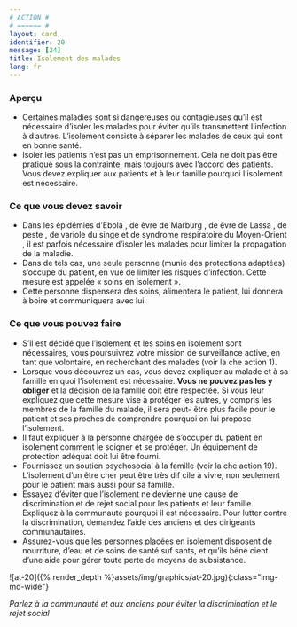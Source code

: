 ```yaml
---
# ACTION #
# ====== #
layout: card
identifier: 20
message: [24]
title: Isolement des malades
lang: fr
---
```


### Aperçu

- Certaines maladies sont si dangereuses ou contagieuses qu’il est nécessaire d’isoler les malades pour éviter qu’ils transmettent l’infection à d’autres. L’isolement consiste à séparer les malades de ceux qui sont en bonne santé.
- Isoler les patients n’est pas un emprisonnement. Cela ne doit pas être pratiqué sous la contrainte, mais toujours avec l’accord des patients. Vous devez expliquer aux patients et à leur famille pourquoi l’isolement est nécessaire.

### Ce que vous devez savoir

- Dans les épidémies d’Ebola <a class="crosslink" href="{% render_depth %}{% render_link disease|17 %}"><i class="fas fa-external-link-alt" aria-hidden="true"></i></a>, de  èvre de Marburg <a class="crosslink" href="{% render_depth %}{% render_link disease|19 %}"><i class="fas fa-external-link-alt" aria-hidden="true"></i></a>, de  èvre de Lassa <a class="crosslink" href="{% render_depth %}{% render_link disease|18 %}"><i class="fas fa-external-link-alt" aria-hidden="true"></i></a>, de peste <a class="crosslink" href="{% render_depth %}{% render_link disease|20 %}"><i class="fas fa-external-link-alt" aria-hidden="true"></i></a>, de variole du singe <a class="crosslink" href="{% render_depth %}{% render_link disease|25 %}"><i class="fas fa-external-link-alt" aria-hidden="true"></i></a> et de syndrome respiratoire du Moyen-Orient <a class="crosslink" href="{% render_depth %}{% render_link disease|24 %}"><i class="fas fa-external-link-alt" aria-hidden="true"></i></a>, il est parfois nécessaire d’isoler les malades pour limiter la propagation de la maladie.
- Dans de tels cas, une seule personne (munie des protections adaptées) s’occupe du patient, en vue de limiter les risques d’infection. Cette mesure est appelée « soins en isolement ».
- Cette personne dispensera des soins, alimentera le patient, lui donnera à boire et communiquera avec lui.

### Ce que vous pouvez faire

- S’il est décidé que l’isolement et les soins en isolement sont nécessaires, vous poursuivrez votre mission de surveillance active, en tant que volontaire, en recherchant des malades (voir la  che action 1).
- Lorsque vous découvrez un cas, vous devez expliquer au malade et à sa famille en quoi l’isolement est nécessaire. **Vous ne pouvez pas les y obliger** et la décision de la famille doit être respectée. Si vous leur expliquez que cette mesure vise à protéger les autres, y compris les membres de la famille du malade, il sera peut- être plus facile pour le patient et ses proches de comprendre pourquoi on lui propose l’isolement.
- Il faut expliquer à la personne chargée de s’occuper du patient en isolement comment le soigner et se protéger. Un équipement de protection adéquat doit lui être fourni.
- Fournissez un soutien psychosocial à la famille (voir la  che action 19). L’isolement d’un être cher peut être très dif cile à vivre, non seulement pour le patient mais aussi pour sa famille.
- Essayez d’éviter que l’isolement ne devienne une cause de discrimination et de rejet social pour les patients et leur famille. Expliquez à la communauté pourquoi il est nécessaire. Pour lutter contre la discrimination, demandez l’aide des anciens et des dirigeants communautaires.
- Assurez-vous que les personnes placées en isolement disposent de nourriture, d’eau et de soins de santé suf sants, et qu’ils béné cient d’une aide pour gérer toute perte de moyens de subsistance.

![at-20]({% render_depth %}assets/img/graphics/at-20.jpg){:class="img-md-wide"}

*Parlez à la communauté et aux anciens pour éviter la discrimination et le rejet social*
